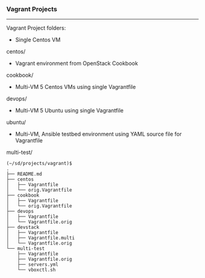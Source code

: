 ### Vagrant Projects

---
Vagrant Project folders:

* Single Centos VM
<!-- -->
centos/ 

* Vagrant environment from OpenStack Cookbook
<!-- -->
cookbook/

* Multi-VM 5 Centos VMs using single Vagrantfile
<!-- -->
devops/

* Multi-VM 5 Ubuntu using single Vagrantfile
<!-- -->
ubuntu/

* Multi-VM, Ansible testbed environment using YAML source file for Vagrantfile
<!-- -->
multi-test/

```
(~/sd/projects/vagrant)$
.
├── README.md
├── centos
│   ├── Vagrantfile
│   └── orig.Vagrantfile
├── cookbook
│   ├── Vagrantfile
│   └── orig.Vagrantfile
├── devops
│   ├── Vagrantfile
│   └── Vagrantfile.orig
├── devstack
│   ├── Vagrantfile
│   ├── Vagrantfile.multi
│   └── Vagrantfile.orig
└── multi-test
    ├── Vagrantfile
    ├── Vagrantfile.orig
    ├── servers.yml
    └── vboxctl.sh
```
